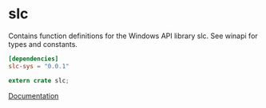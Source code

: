 # slc #
Contains function definitions for the Windows API library slc. See winapi for types and constants.

```toml
[dependencies]
slc-sys = "0.0.1"
```

```rust
extern crate slc;
```

[Documentation](https://retep998.github.io/doc/slc/)
